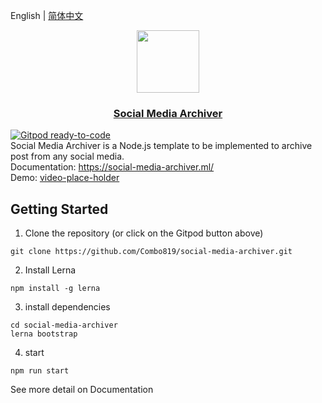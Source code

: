 English | [简体中文](./README_zh-CN.md)

<p align="center">
  <a href="https://social-media-archiver.ml/">
    <img src="https://social-media-archiver.ml/logo.svg" width="100px">
    <h3 align="center">Social Media Archiver</h3>
  </a>
</p>

[![Gitpod ready-to-code](https://img.shields.io/badge/Gitpod-ready--to--code-908a85?logo=gitpod)](https://gitpod.io/from-referrer/) <br />
Social Media Archiver is a Node.js template to be implemented to archive post from any social media.  <br />
Documentation: <a href="https://social-media-archiver.ml">https://social-media-archiver.ml/</a> <br />
Demo: <a href="https://youtube.com">video-place-holder</a> <br />
## Getting Started
1. Clone the repository (or click on the Gitpod button above)
```
git clone https://github.com/Combo819/social-media-archiver.git
```
2. Install Lerna
```
npm install -g lerna
```
3. install dependencies
```
cd social-media-archiver
lerna bootstrap
```
4. start
```
npm run start
```
See more detail on Documentation